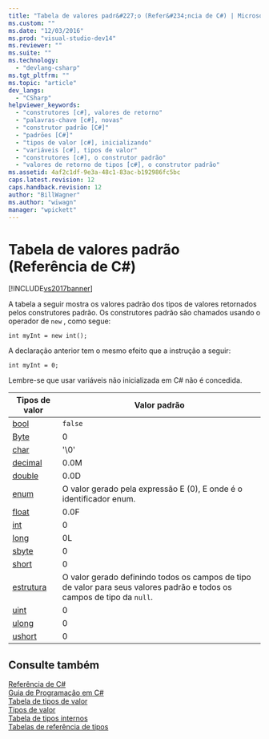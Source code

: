 ```yaml
---
title: "Tabela de valores padr&#227;o (Refer&#234;ncia de C#) | Microsoft Docs"
ms.custom: ""
ms.date: "12/03/2016"
ms.prod: "visual-studio-dev14"
ms.reviewer: ""
ms.suite: ""
ms.technology: 
  - "devlang-csharp"
ms.tgt_pltfrm: ""
ms.topic: "article"
dev_langs: 
  - "CSharp"
helpviewer_keywords: 
  - "construtores [c#], valores de retorno"
  - "palavras-chave [c#], novas"
  - "construtor padrão [C#]"
  - "padrões [C#]"
  - "tipos de valor [c#], inicializando"
  - "variáveis [c#], tipos de valor"
  - "construtores [c#], o construtor padrão"
  - "valores de retorno de tipos [c#], o construtor padrão"
ms.assetid: 4af2c1df-9e3a-48c1-83ac-b192986fc5bc
caps.latest.revision: 12
caps.handback.revision: 12
author: "BillWagner"
ms.author: "wiwagn"
manager: "wpickett"
---
```

# Tabela de valores padr&#227;o (Refer&#234;ncia de C#)
[!INCLUDE[vs2017banner](../../../csharp/includes/vs2017banner.md)]

A tabela a seguir mostra os valores padrão dos tipos de valores retornados pelos construtores padrão.  Os construtores padrão são chamados usando o operador de `new` , como segue:  
  
```  
int myInt = new int();  
```  
  
 A declaração anterior tem o mesmo efeito que a instrução a seguir:  
  
```  
int myInt = 0;  
```  
  
 Lembre\-se que usar variáveis não inicializada em C\# não é concedida.  
  
|Tipos de valor|Valor padrão|  
|--------------------|------------------|  
|[bool](../../../csharp/language-reference/keywords/bool.md)|`false`|  
|[Byte](../../../csharp/language-reference/keywords/byte.md)|0|  
|[char](../../../csharp/language-reference/keywords/char.md)|'\\0'|  
|[decimal](../../../csharp/language-reference/keywords/decimal.md)|0.0M|  
|[double](../../../csharp/language-reference/keywords/double.md)|0.0D|  
|[enum](../../../csharp/language-reference/keywords/enum.md)|O valor gerado pela expressão E \(0\), E onde é o identificador enum.|  
|[float](../../../csharp/language-reference/keywords/float.md)|0.0F|  
|[int](../../../csharp/language-reference/keywords/int.md)|0|  
|[long](../../../csharp/language-reference/keywords/long.md)|0L|  
|[sbyte](../../../csharp/language-reference/keywords/sbyte.md)|0|  
|[short](../../../csharp/language-reference/keywords/short.md)|0|  
|[estrutura](../../../csharp/language-reference/keywords/struct.md)|O valor gerado definindo todos os campos de tipo de valor para seus valores padrão e todos os campos de tipo da `null`.|  
|[uint](../../../csharp/language-reference/keywords/uint.md)|0|  
|[ulong](../../../csharp/language-reference/keywords/ulong.md)|0|  
|[ushort](../../../csharp/language-reference/keywords/ushort.md)|0|  
  
## Consulte também  
 [Referência de C\#](../../../csharp/language-reference/index.md)   
 [Guia de Programação em C\#](../../../csharp/programming-guide/index.md)   
 [Tabela de tipos de valor](../../../csharp/language-reference/keywords/value-types-table.md)   
 [Tipos de valor](../../../csharp/language-reference/keywords/value-types.md)   
 [Tabela de tipos internos](../../../csharp/language-reference/keywords/built-in-types-table.md)   
 [Tabelas de referência de tipos](../../../csharp/language-reference/keywords/reference-tables-for-types.md)